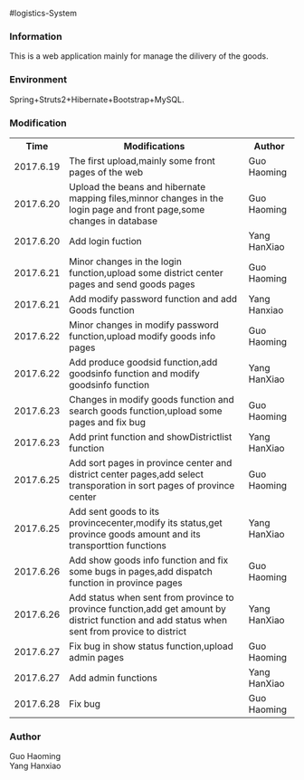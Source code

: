 #logistics-System
<h3>Information</h3>
<p>This is a web application mainly for manage the dilivery of the goods. </p>

<h3>Environment</h3>
<p>Spring+Struts2+Hibernate+Bootstrap+MySQL.</p>

<h3>Modification</h3>
<table>
<tr>
<th>Time</th>
<th>Modifications</th>
<th>Author</th>
</tr>
<tr>
<td>2017.6.19</td>
<td>The first upload,mainly some front pages of the web</td>
<td>Guo Haoming</td>
</tr>
<tr>
<td>2017.6.20</td>
<td>Upload the beans and hibernate mapping files,minnor changes in the login page and front page,some changes in database</td>
<td>Guo Haoming</td>
</tr>
<tr>
<td>2017.6.20</td>
<td>Add login fuction</td>
<td>Yang HanXiao</td>
</tr>
<tr>
<td>2017.6.21</td>
<td>Minor changes in the login function,upload some district center pages and send goods pages</td>
<td>Guo Haoming</td>
</tr>
<tr>
<td>2017.6.21</td>
<td>Add modify password function and add Goods function</td>
<td>Yang Hanxiao</td>
</tr>
<tr>
<td>2017.6.22</td>
<td>Minor changes in modify password function,upload modify goods info pages</td>
<td>Guo Haoming</td>
</tr>
<tr>
<td>2017.6.22</td>
<td>Add produce goodsid function,add goodsinfo function and modify goodsinfo function</td>
<td>Yang HanXiao</td>
</tr>
<tr>
<td>2017.6.23</td>
<td>Changes in modify goods function and search goods function,upload some pages and fix bug</td>
<td>Guo Haoming</td>
</tr>
<tr>
<td>2017.6.23</td>
<td>Add print function and showDistrictlist function</td>
<td>Yang HanXiao</td>
</tr>
<tr>
<td>2017.6.25</td>
<td>Add sort pages in province center and district center pages,add select transporation in sort pages of province center</td>
<td>Guo Haoming</td>
</tr>
<tr>
<td>2017.6.25</td>
<td>Add sent goods to its provincecenter,modify its status,get province goods amount and its transporttion functions</td>
<td>Yang HanXiao</td>
</tr>
<tr>
<td>2017.6.26</td>
<td>Add show goods info function and fix some bugs in pages,add dispatch function in province pages</td>
<td>Guo Haoming</td>
</tr>
<tr>
<td>2017.6.26</td>
<td>Add status when sent from province to province function,add get amount by district function and add status when sent from provice to district</td>
<td>Yang HanXiao</td>
</tr>
<tr>
<td>2017.6.27</td>
<td>Fix bug in show status function,upload admin pages</td>
<td>Guo Haoming</td>
</tr>
<tr>
<td>2017.6.27</td>
<td>Add admin functions</td>
<td>Yang HanXiao</td>
</tr>
<tr>
<td>2017.6.28</td>
<td>Fix bug</td>
<td>Guo Haoming</td>
</tr>
</table>

<h3>Author</h3>
<p>
Guo Haoming<br/>
Yang Hanxiao<br/>
</p>
